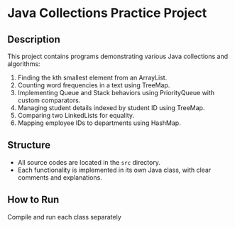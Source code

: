 # Java Collections Practice Project

## Description

This project contains programs demonstrating various Java collections and algorithms:

1. Finding the kth smallest element from an ArrayList.
2. Counting word frequencies in a text using TreeMap.
3. Implementing Queue and Stack behaviors using PriorityQueue with custom comparators.
4. Managing student details indexed by student ID using TreeMap.
5. Comparing two LinkedLists for equality.
6. Mapping employee IDs to departments using HashMap.

## Structure

- All source codes are located in the `src` directory.
- Each functionality is implemented in its own Java class, with clear comments and explanations.

## How to Run

Compile and run each class separately

